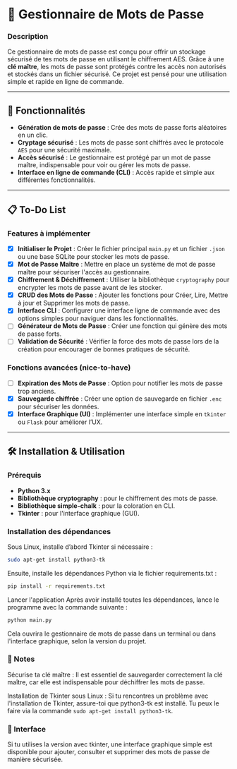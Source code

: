 # 🔐 Gestionnaire de Mots de Passe

### Description

Ce gestionnaire de mots de passe est conçu pour offrir un stockage sécurisé de tes mots de passe en utilisant le chiffrement AES. Grâce à une **clé maître**, les mots de passe sont protégés contre les accès non autorisés et stockés dans un fichier sécurisé. Ce projet est pensé pour une utilisation simple et rapide en ligne de commande.

---

## 🚀 Fonctionnalités

- **Génération de mots de passe** : Crée des mots de passe forts aléatoires en un clic.
- **Cryptage sécurisé** : Les mots de passe sont chiffrés avec le protocole `AES` pour une sécurité maximale.
- **Accès sécurisé** : Le gestionnaire est protégé par un mot de passe maître, indispensable pour voir ou gérer les mots de passe.
- **Interface en ligne de commande (CLI)** : Accès rapide et simple aux différentes fonctionnalités.

---

## 📋 To-Do List

### Features à implémenter

- [x] **Initialiser le Projet** : Créer le fichier principal `main.py` et un fichier `.json` ou une base SQLite pour stocker les mots de passe.
- [x] **Mot de Passe Maître** : Mettre en place un système de mot de passe maître pour sécuriser l'accès au gestionnaire.
- [x] **Chiffrement & Déchiffrement** : Utiliser la bibliothèque `cryptography` pour encrypter les mots de passe avant de les stocker.
- [x] **CRUD des Mots de Passe** : Ajouter les fonctions pour Créer, Lire, Mettre à jour et Supprimer les mots de passe.
- [x] **Interface CLI** : Configurer une interface ligne de commande avec des options simples pour naviguer dans les fonctionnalités.
- [ ] **Générateur de Mots de Passe** : Créer une fonction qui génère des mots de passe forts.
- [ ] **Validation de Sécurité** : Vérifier la force des mots de passe lors de la création pour encourager de bonnes pratiques de sécurité.

### Fonctions avancées (nice-to-have)

- [ ] **Expiration des Mots de Passe** : Option pour notifier les mots de passe trop anciens.
- [x] **Sauvegarde chiffrée** : Créer une option de sauvegarde en fichier `.enc` pour sécuriser les données.
- [x] **Interface Graphique (UI)** : Implémenter une interface simple en `tkinter` ou `Flask` pour améliorer l’UX.

---

## 🛠️ Installation & Utilisation

### Prérequis

- **Python 3.x**
- **Bibliothèque cryptography** : pour le chiffrement des mots de passe.
- **Bibliothèque simple-chalk** : pour la coloration en CLI.
- **Tkinter** : pour l'interface graphique (GUI).

### Installation des dépendances

Sous Linux, installe d’abord Tkinter si nécessaire :

```bash
sudo apt-get install python3-tk
``` 

Ensuite, installe les dépendances Python via le fichier requirements.txt :

```bash
pip install -r requirements.txt
```
Lancer l'application
Après avoir installé toutes les dépendances, lance le programme avec la commande suivante :

```bash
python main.py
```

Cela ouvrira le gestionnaire de mots de passe dans un terminal ou dans l'interface graphique, selon la version du projet.

### 📝 Notes
Sécurise ta clé maître : Il est essentiel de sauvegarder correctement la clé maître, car elle est indispensable pour déchiffrer les mots de passe.


Installation de Tkinter sous Linux : Si tu rencontres un problème avec l'installation de Tkinter, assure-toi que python3-tk est installé. Tu peux le faire via la commande `sudo apt-get install python3-tk`.

### 🎨 Interface
Si tu utilises la version avec tkinter, une interface graphique simple est disponible pour ajouter, consulter et supprimer des mots de passe de manière sécurisée.

